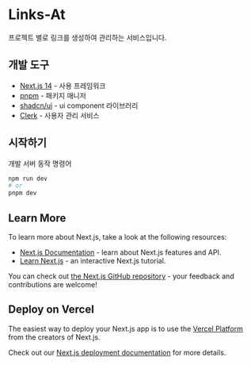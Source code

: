 # Links-At

프로젝트 별로 링크를 생성하여 관리하는 서비스입니다.

## 개발 도구

- [Next.js 14](https://nextjs.org/) - 사용 프레임워크
- [pnpm](https://pnpm.io/ko/) - 패키지 매니저
- [shadcn/ui](https://ui.shadcn.com/) - ui component 라이브러리
- [Clerk](https://clerk.com/) - 사용자 관리 서비스

## 시작하기

개발 서버 동작 명령어

```bash
npm run dev
# or
pnpm dev
```

## Learn More

To learn more about Next.js, take a look at the following resources:

- [Next.js Documentation](https://nextjs.org/docs) - learn about Next.js features and API.
- [Learn Next.js](https://nextjs.org/learn) - an interactive Next.js tutorial.

You can check out [the Next.js GitHub repository](https://github.com/vercel/next.js/) - your feedback and contributions are welcome!

## Deploy on Vercel

The easiest way to deploy your Next.js app is to use the [Vercel Platform](https://vercel.com/new?utm_medium=default-template&filter=next.js&utm_source=create-next-app&utm_campaign=create-next-app-readme) from the creators of Next.js.

Check out our [Next.js deployment documentation](https://nextjs.org/docs/deployment) for more details.
